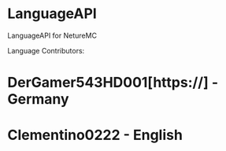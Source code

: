 # LanguageAPI
LanguageAPI for NetureMC

Language Contributors:

# DerGamer543HD001[https://] - Germany
# Clementino0222 - English
